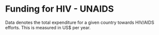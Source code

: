 # Funding for HIV - UNAIDS

Data denotes the total expenditure for a given country towards HIV/AIDS efforts. This is measured in US$ per year.